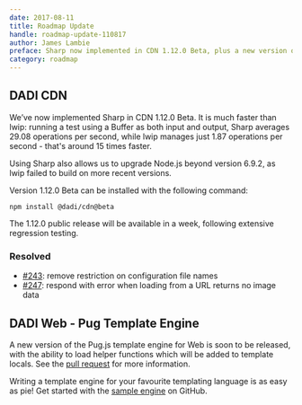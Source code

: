 ```yaml
---
date: 2017-08-11
title: Roadmap Update
handle: roadmap-update-110817
author: James Lambie
preface: Sharp now implemented in CDN 1.12.0 Beta, plus a new version of the Pug.js template engine for Web is on its way. Want to write a template engine for your favourite template language? You can do that too...
category: roadmap
---
```

## DADI CDN

We’ve now implemented Sharp in CDN 1.12.0 Beta. It is much faster than lwip: running a test using a Buffer as both input and output, Sharp averages 29.08 operations per second, while lwip manages just 1.87 operations per second - that's around 15 times faster. 

Using Sharp also allows us to upgrade Node.js beyond version 6.9.2, as lwip failed to build on more recent versions.

Version 1.12.0 Beta can be installed with the following command:

`npm install @dadi/cdn@beta`

The 1.12.0 public release will be available in a week, following extensive regression testing.

### Resolved
 
* [#243](https://github.com/dadi/cdn/issues/243): remove restriction on configuration file names
* [#247](https://github.com/dadi/cdn/issues/247): respond with error when loading from a URL returns no image data

## DADI Web - Pug Template Engine

A new version of the Pug.js template engine for Web is soon to be released, with the ability to load helper functions which will be added to template locals. See the [pull request](https://github.com/dadi/web-pugjs/pull/1) for more information.

Writing a template engine for your favourite templating language is as easy as pie! Get started with the [sample engine](https://github.com/dadi/web-sample-engine) on GitHub.
